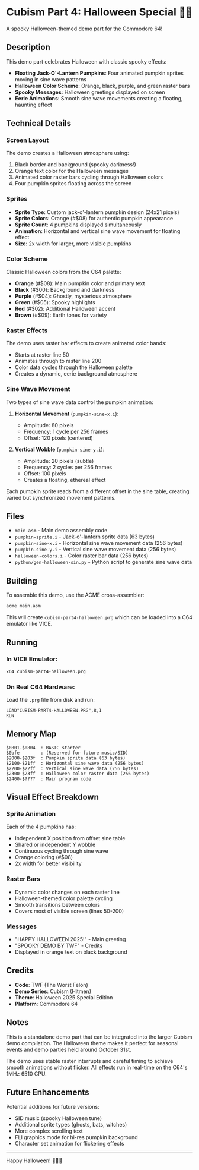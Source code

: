 # Cubism Part 4: Halloween Special 🎃👻

A spooky Halloween-themed demo part for the Commodore 64!

## Description

This demo part celebrates Halloween with classic spooky effects:
- **Floating Jack-O'-Lantern Pumpkins**: Four animated pumpkin sprites moving in sine wave patterns
- **Halloween Color Scheme**: Orange, black, purple, and green raster bars
- **Spooky Messages**: Halloween greetings displayed on screen
- **Eerie Animations**: Smooth sine wave movements creating a floating, haunting effect

## Technical Details

### Screen Layout

The demo creates a Halloween atmosphere using:
1. Black border and background (spooky darkness!)
2. Orange text color for the Halloween messages
3. Animated color raster bars cycling through Halloween colors
4. Four pumpkin sprites floating across the screen

### Sprites

- **Sprite Type**: Custom jack-o'-lantern pumpkin design (24x21 pixels)
- **Sprite Colors**: Orange (#$08) for authentic pumpkin appearance
- **Sprite Count**: 4 pumpkins displayed simultaneously
- **Animation**: Horizontal and vertical sine wave movement for floating effect
- **Size**: 2x width for larger, more visible pumpkins

### Color Scheme

Classic Halloween colors from the C64 palette:
- **Orange** (#$08): Main pumpkin color and primary text
- **Black** (#$00): Background and darkness
- **Purple** (#$04): Ghostly, mysterious atmosphere
- **Green** (#$05): Spooky highlights
- **Red** (#$02): Additional Halloween accent
- **Brown** (#$09): Earth tones for variety

### Raster Effects

The demo uses raster bar effects to create animated color bands:
- Starts at raster line 50
- Animates through to raster line 200
- Color data cycles through the Halloween palette
- Creates a dynamic, eerie background atmosphere

### Sine Wave Movement

Two types of sine wave data control the pumpkin animation:
1. **Horizontal Movement** (`pumpkin-sine-x.i`):
   - Amplitude: 80 pixels
   - Frequency: 1 cycle per 256 frames
   - Offset: 120 pixels (centered)
   
2. **Vertical Wobble** (`pumpkin-sine-y.i`):
   - Amplitude: 20 pixels (subtle)
   - Frequency: 2 cycles per 256 frames
   - Offset: 100 pixels
   - Creates a floating, ethereal effect

Each pumpkin sprite reads from a different offset in the sine table, creating varied but synchronized movement patterns.

## Files

- `main.asm` - Main demo assembly code
- `pumpkin-sprite.i` - Jack-o'-lantern sprite data (63 bytes)
- `pumpkin-sine-x.i` - Horizontal sine wave movement data (256 bytes)
- `pumpkin-sine-y.i` - Vertical sine wave movement data (256 bytes)
- `halloween-colors.i` - Color raster bar data (256 bytes)
- `python/gen-halloween-sin.py` - Python script to generate sine wave data

## Building

To assemble this demo, use the ACME cross-assembler:

```bash
acme main.asm
```

This will create `cubism-part4-halloween.prg` which can be loaded into a C64 emulator like VICE.

## Running

### In VICE Emulator:
```bash
x64 cubism-part4-halloween.prg
```

### On Real C64 Hardware:
Load the `.prg` file from disk and run:
```
LOAD"CUBISM-PART4-HALLOWEEN.PRG",8,1
RUN
```

## Memory Map

```
$0801-$0804  : BASIC starter
$0bfe        : (Reserved for future music/SID)
$2000-$203f  : Pumpkin sprite data (63 bytes)
$2100-$21ff  : Horizontal sine wave data (256 bytes)
$2200-$22ff  : Vertical sine wave data (256 bytes)
$2300-$23ff  : Halloween color raster data (256 bytes)
$2400-$????  : Main program code
```

## Visual Effect Breakdown

### Sprite Animation
Each of the 4 pumpkins has:
- Independent X position from offset sine table
- Shared or independent Y wobble
- Continuous cycling through sine wave
- Orange coloring (#$08)
- 2x width for better visibility

### Raster Bars
- Dynamic color changes on each raster line
- Halloween-themed color palette cycling
- Smooth transitions between colors
- Covers most of visible screen (lines 50-200)

### Messages
- "HAPPY HALLOWEEN 2025!" - Main greeting
- "SPOOKY DEMO BY TWF" - Credits
- Displayed in orange text on black background

## Credits

- **Code**: TWF (The Worst Felon)
- **Demo Series**: Cubism (Hitmen)
- **Theme**: Halloween 2025 Special Edition
- **Platform**: Commodore 64

## Notes

This is a standalone demo part that can be integrated into the larger Cubism demo compilation. The Halloween theme makes it perfect for seasonal events and demo parties held around October 31st.

The demo uses stable raster interrupts and careful timing to achieve smooth animations without flicker. All effects run in real-time on the C64's 1MHz 6510 CPU.

## Future Enhancements

Potential additions for future versions:
- SID music (spooky Halloween tune)
- Additional sprite types (ghosts, bats, witches)
- More complex scrolling text
- FLI graphics mode for hi-res pumpkin background
- Character set animation for flickering effects

---

Happy Halloween! 🎃👻🦇
